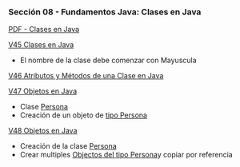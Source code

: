 ### Sección 08 - Fundamentos Java: Clases en Java
[PDF - Clases en Java](Apuntes/07-01-ClasesJava-CFJ.pdf)

[V45 Clases en Java](V45_Clases_en_Java/src/clases/Persona.java)
- El nombre de la clase debe comenzar con Mayuscula

[V46 Atributos y Métodos de una Clase en Java](V46_Atributos_y_Metodos_de_una_Clase/src/clases/Persona.java)

[V47 Objetos en Java](V47_Objetos_en_Java/src/clases)
- Clase [Persona](V47_Objetos_en_Java/src/clases/Persona.java)
- Creación de un objeto de [tipo Persona](V47_Objetos_en_Java/src/clases/PruebaPersona.java)

[V48 Objetos en Java](V48_Objetos_en_Java/src/clases)
- Creación de la clase [Persona](V48_Objetos_en_Java/src/clases/Persona.java)
- Crear multiples [Objectos del tipo Persona](V48_Objetos_en_Java/src/clases/Prueba.java)y copiar por referencia